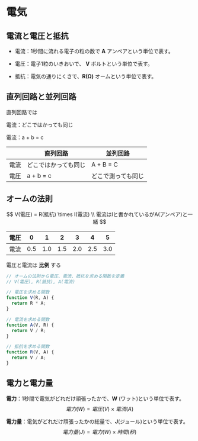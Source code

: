 # 電気

## 電流と電圧と抵抗

- 電流：1秒間に流れる電子の粒の数で **A** アンペアという単位で表す。
- 電圧：電子1粒のいきおいで、 **V** ボルトという単位で表す。

- 抵抗：電気の通りにくさで、**R(Ω)** オームという単位で表す。



## 直列回路と並列回路

直列回路では

電流：どこではかっても同じ

電流：a + b = c





|      | 直列回路             | 並列回路           |
| ---- | -------------------- | ------------------ |
| 電流 | どこではかっても同じ | A + B = C          |
| 電圧 | a + b = c            | どこで測っても同じ |





## オームの法則

$$
V(電圧) = R(抵抗) \times I(電流) \\
電流はIと書かれているがA(アンペア)と一緒
$$



| 電圧 | 0    | 1    | 2    | 3    | 4    | 5    |
| ---- | ---- | ---- | ---- | ---- | ---- | ---- |
| 電流 | 0.5  | 1.0  | 1.5  | 2.0  | 2.5  | 3.0  |

電圧と電流は **比例** する



```js
// オームの法則から電圧、電流、抵抗を求める関数を定義
// V(電圧), R(抵抗), A(電流)

// 電圧を求める関数
function V(R, A) {
  return R * A;
}

// 電流を求める関数
function A(V, R) {
  return V / R;
}

// 抵抗を求める関数
function R(V, A) {
  return V / A;
}
```



## 電力と電力量

**電力**：1秒間で電気がどれだけ頑張ったかで、**W** (ワット)という単位で表す。
$$
電力(W) = 電圧(V) \times 電流(A)
$$


**電力量**：電気がどれだけ頑張ったかの総量で、**J**(ジュール)という単位で表す。
$$
電力量(J) = 電力(W) \times 時間(秒)
$$
